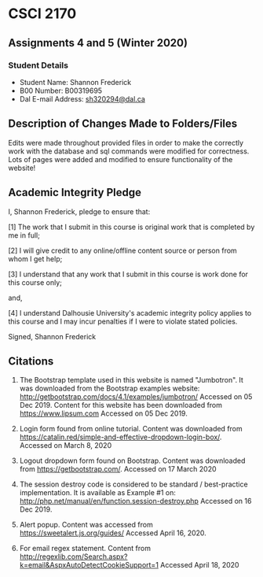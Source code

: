 # CSCI 2170
## Assignments 4 and 5 (Winter 2020)


### Student Details
* Student Name: Shannon Frederick
* B00 Number: B00319695
* Dal E-mail Address: sh320294@dal.ca


## Description of Changes Made to Folders/Files
Edits were made throughout provided files in order to make the correctly work with the database and sql commands were modified for correctness.  Lots of pages were added and modified to ensure functionality of the website!

## Academic Integrity Pledge
I, Shannon Frederick, pledge to ensure that:

[1] The work that I submit in this course is original work that is completed by me in full;

[2] I will give credit to any online/offline content source or person from whom I get help;

[3] I understand that any work that I submit in this course is work done for this course only;

and,

[4] I understand Dalhousie University's academic integrity policy applies to this course and I may incur penalties if I were to violate stated policies.


Signed,
Shannon Frederick

## Citations
1. The Bootstrap template used in this website is named "Jumbotron". It was downloaded from the Bootstrap examples website: http://getbootstrap.com/docs/4.1/examples/jumbotron/ Accessed on 05 Dec 2019.
Content for this website has been downloaded from https://www.lipsum.com 
Accessed on 05 Dec 2019.
2. Login form found from online tutorial.  Content was downloaded from https://catalin.red/simple-and-effective-dropdown-login-box/.  Accessed on March 8, 2020

3. Logout dropdown form found on Bootstrap.  Content was downloaded from https://getbootstrap.com/. Accessed on 17 March 2020

4. The session destroy code is considered to be standard / best-practice implementation. It is available as Example #1 on: http://php.net/manual/en/function.session-destroy.php Accessed on 16 Dec 2019.

5. Alert popup.  Content was accessed from https://sweetalert.js.org/guides/ Accessed April 16, 2020.

6. For email regex statement.  Content from http://regexlib.com/Search.aspx?k=email&AspxAutoDetectCookieSupport=1 Accessed April 18, 2020
